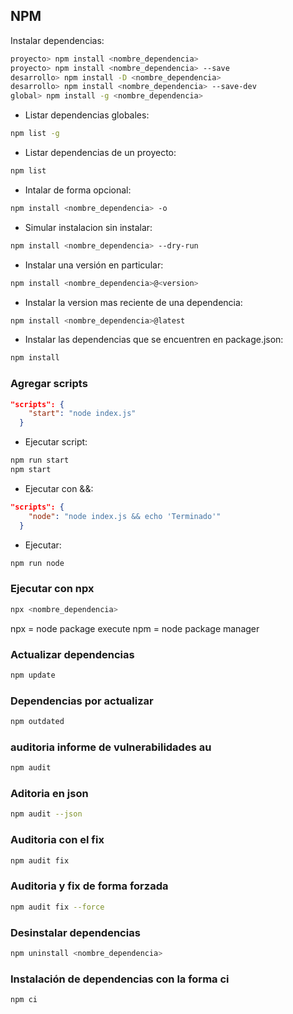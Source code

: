 ## NPM

Instalar dependencias:
```bash
proyecto> npm install <nombre_dependencia> 
proyecto> npm install <nombre_dependencia> --save
desarrollo> npm install -D <nombre_dependencia>
desarrollo> npm install <nombre_dependencia> --save-dev
global> npm install -g <nombre_dependencia>
```
- Listar dependencias globales:
```bash
npm list -g
```
- Listar dependencias de un proyecto:
```bash
npm list
```
- Intalar de forma opcional:
```bash
npm install <nombre_dependencia> -o
```
- Simular instalacion sin instalar:
```bash
npm install <nombre_dependencia> --dry-run
```
- Instalar una versión en particular:
```bash
npm install <nombre_dependencia>@<version>
```

- Instalar la version mas reciente de una dependencia:
```bash
npm install <nombre_dependencia>@latest
```
- Instalar las dependencias que se encuentren en package.json:
```bash
npm install
```

### Agregar scripts
```json
"scripts": {
    "start": "node index.js"
  }
```
- Ejecutar script:
```bash
npm run start
npm start
```

- Ejecutar con &&:
```json
"scripts": {
    "node": "node index.js && echo 'Terminado'"
  }
```
- Ejecutar:
```bash
npm run node
```
 ### Ejecutar con npx
```bash
npx <nombre_dependencia>
```
npx = node package execute
npm = node package manager

### Actualizar dependencias
```bash
npm update
```
### Dependencias por actualizar
```bash
npm outdated
```

### auditoria informe de vulnerabilidades au
```bash
npm audit
```

### Aditoria en json
```bash 
npm audit --json
```
### Auditoria con el fix
```bash
npm audit fix
```

### Auditoria y fix de forma forzada
```bash
npm audit fix --force
```
### Desinstalar dependencias
```bash
npm uninstall <nombre_dependencia>
```
### Instalación de dependencias con la forma ci
```bash
npm ci
```
